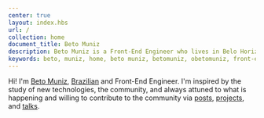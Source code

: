```yaml
---
center: true
layout: index.hbs
url: /
collection: home
document_title: Beto Muniz
description: Beto Muniz is a Front-End Engineer who lives in Belo Horizonte, Brazil.
keywords: beto, muniz, home, beto muniz, betomuniz, obetomuniz, front-end, javascript, developer, engineer
---
```


Hi! I'm <a href="https://plus.google.com/+betomuniz" target="_blank" rel="author">Beto Muniz</a>, <a href="https://en.wikipedia.org/wiki/Brazilians" target="_blank" rel="noopener noreferrer">Brazilian</a> and Front-End Engineer. I'm inspired by the study of new technologies, the community, and always attuned to what is happening and willing to contribute to the community via [posts](https://betomuniz.com/blog/), [projects](https://betomuniz.com/projects/), and [talks](https://betomuniz.com/talks/).
